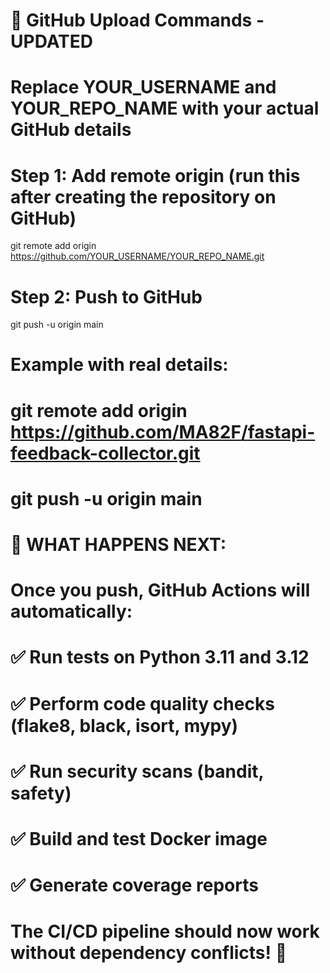 # 🚀 GitHub Upload Commands - UPDATED

# Replace YOUR_USERNAME and YOUR_REPO_NAME with your actual GitHub details

# Step 1: Add remote origin (run this after creating the repository on GitHub)

git remote add origin https://github.com/YOUR_USERNAME/YOUR_REPO_NAME.git

# Step 2: Push to GitHub

git push -u origin main

# Example with real details:

# git remote add origin https://github.com/MA82F/fastapi-feedback-collector.git

# git push -u origin main

# 🎯 WHAT HAPPENS NEXT:

# Once you push, GitHub Actions will automatically:

# ✅ Run tests on Python 3.11 and 3.12

# ✅ Perform code quality checks (flake8, black, isort, mypy)

# ✅ Run security scans (bandit, safety)

# ✅ Build and test Docker image

# ✅ Generate coverage reports

# The CI/CD pipeline should now work without dependency conflicts! 🎉

